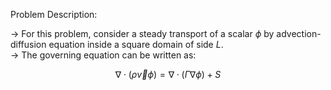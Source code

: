 Problem Description:  

-> For this problem, consider a steady transport of a scalar $\phi$ by advection-diffusion equation inside a square domain of side $L$.  
-> The governing equation can be written as:

$$\nabla \cdot \left( \rho \vec{v}\phi \right) = \nabla \cdot \left( \Gamma \nabla \phi \right) + S$$
